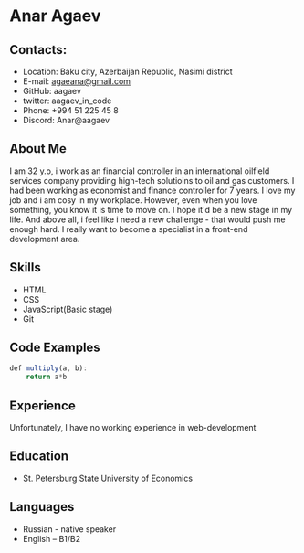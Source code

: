 # Anar Agaev

## Contacts:
- Location: Baku city, Azerbaijan Republic, Nasimi district
- E-mail: agaeana@gmail.com
- GitHub: aagaev
- twitter: aagaev_in_code
- Phone: +994 51 225 45 8
- Discord: Anar@aagaev

## About Me
I am 32 y.o, i work as an financial controller in an international oilfield services company providing high-tech solutioins to oil and gas customers. I had been working as economist and finance controller for 7 years. I love my job and i am cosy in my workplace. However, even when you love something, you know it is time to move on. I hope it'd be a new stage in my life. And above all, i feel like i need a new challenge - that would push me enough hard. I really want to become a specialist in a front-end development area.

## Skills
- HTML
- CSS
- JavaScript(Basic stage)
- Git

## Code Examples
```javascript
def multiply(a, b):
    return a*b
```

## Experience
Unfortunately, I have no working experience in web-development

## Education
- St. Petersburg State University of Economics

## Languages
- Russian - native speaker
- English – B1/B2 
